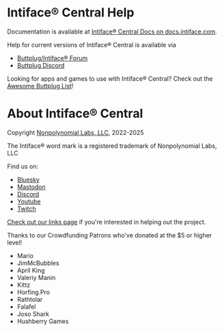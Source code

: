 # Intiface® Central Help

Documentation is available at [Intiface® Central Docs on docs.intiface.com](https://docs.intiface.com/docs/intiface-central).

Help for current versions of Intiface® Central is available via 

- [Buttplug/Intiface® Forum](https://discuss.buttplug.io)
- [Buttplug Discord](https://discord.buttplug.io)

Looking for apps and games to use with Intiface® Central? Check out the [Awesome Buttplug List](https://awesome.buttplug.io)!

# About Intiface® Central

Copyright [Nonpolynomial Labs, LLC](https://nonpolynomial.com), 2022-2025

The Intiface® word mark is a registered trademark of Nonpolynomial Labs, LLC

Find us on:

- [Bluesky](https://bsky.app/profile/buttplug.io)
- [Mastodon](https://buttplug.zone/@buttplugio)
- [Discord](https://discord.buttplug.io)
- [Youtube](https://youtube.buttplug.io)
- [Twitch](https://twitch.buttplug.io)

[Check out our links page](https://links.buttplug.io) if you're interested in helping out the project.

Thanks to our Crowdfunding Patrons who've donated at the $5 or higher level!

- Mario
- JimMcBubbles
- April King
- Valeriy Manin
- Kittz
- Horfing.Pro
- Rathtolar
- Falafel
- Joso Shark
- Hushberry Games